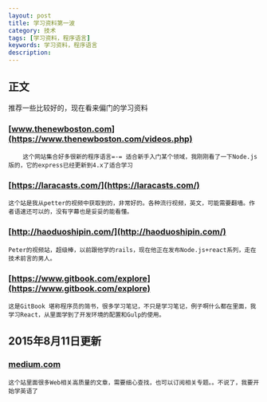 ```yaml
---
layout: post
title: 学习资料第一波
category: 技术
tags: [学习资料，程序语言]
keywords: 学习资料，程序语言
description: 
---
```


## 正文
推荐一些比较好的，现在看来偏门的学习资料

### [www.thenewboston.com](https://www.thenewboston.com/videos.php) 

		这个网站集合好多很新的程序语言=-= 适合新手入门某个领域，我刚刚看了一下Node.js版的，它的express已经更新到4.x了适合学习
		
### [https://laracasts.com/](https://laracasts.com/)
    
    这个站是我从petter的视频中获取到的，非常好的。各种流行视频，英文，可能需要翻墙。作者语速还可以的，没有字幕也是妥妥的能看懂。
    
### [http://haoduoshipin.com/](http://haoduoshipin.com/)

    Peter的视频站，超级棒，以前跟他学的rails，现在他正在发布Node.js+react系列，走在技术前言的男人。
    

### [https://www.gitbook.com/explore](https://www.gitbook.com/explore)
    
    这是GitBook 堪称程序员的简书，很多学习笔记，不只是学习笔记，例子啊什么都在里面，我学习React，从里面学到了开发环境的配置和Gulp的使用。

## 2015年8月11日更新

### [medium.com](medium.com)
    
    这个站里面很多Web相关高质量的文章，需要细心查找，也可以订阅相关专题。。不说了，我要开始学英语了